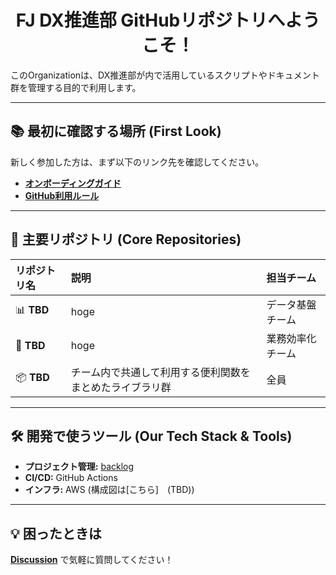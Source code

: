 <h1 align="center">FJ DX推進部 GitHubリポジトリへようこそ！</h1>

このOrganizationは、DX推進部が内で活用しているスクリプトやドキュメント群を管理する目的で利用します。

---

## 📚 最初に確認する場所 (First Look)

新しく参加した方は、まず以下のリンク先を確認してください。

- **[オンボーディングガイド](https://github.com/FJ-main/onboarding)**
- **[GitHub利用ルール](https://github.com/FJ-main/guideline)**
---

## 🚀 主要リポジトリ (Core Repositories)

| リポジトリ名 | 説明 | 担当チーム |
| :--- | :--- | :--- |
| 📊 **TBD** | hoge | データ基盤チーム |
| 📝 **TBD** | hoge | 業務効率化チーム |
| 📦 **TBD** | チーム内で共通して利用する便利関数をまとめたライブラリ群 | 全員 |

---

## 🛠️ 開発で使うツール (Our Tech Stack & Tools)

- **プロジェクト管理:** [backlog](https://fj-dx.backlog.com/dashboard)
- **CI/CD:** GitHub Actions
- **インフラ:** AWS (構成図は[こちら]　(TBD))

---

## 💡 困ったときは

 **[Discussion](https://github.com/orgs/FJ-main/discussions)** で気軽に質問してください！
